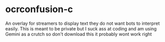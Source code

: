 # ocrconfusion-c
An overlay for streamers to display text they do not want bots to interpret easily. This is meant to be private but I suck ass at coding and am using Gemini as a crutch so don't download this it probably wont work right
